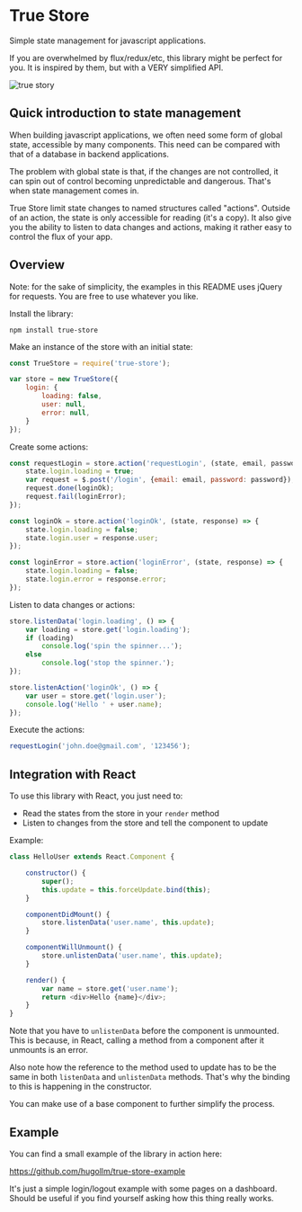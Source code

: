 # True Store

Simple state management for javascript applications.

If you are overwhelmed by flux/redux/etc, this library might be perfect for you. It is inspired by them, but with a VERY simplified API.

![true story](https://s-media-cache-ak0.pinimg.com/236x/c7/3f/18/c73f18942a51478f34db359cdf6c9f91.jpg)


## Quick introduction to state management

When building javascript applications, we often need some form of global state, accessible by many components. This need can be compared with that of a database in backend applications.

The problem with global state is that, if the changes are not controlled, it can spin out of control becoming unpredictable and dangerous. That's when state management comes in.

True Store limit state changes to named structures called "actions". Outside of an action, the state is only accessible for reading (it's a copy). It also give you the ability to listen to data changes and actions, making it rather easy to control the flux of your app.


## Overview

Note: for the sake of simplicity, the examples in this README uses jQuery for requests. You are free to use whatever you like.

Install the library:

    npm install true-store

Make an instance of the store with an initial state:

```javascript
const TrueStore = require('true-store');

var store = new TrueStore({
    login: {
        loading: false,
        user: null,
        error: null,
    }
});
```

Create some actions:

```javascript
const requestLogin = store.action('requestLogin', (state, email, password) => {
    state.login.loading = true;
    var request = $.post('/login', {email: email, password: password});
    request.done(loginOk);
    request.fail(loginError);
});

const loginOk = store.action('loginOk', (state, response) => {
    state.login.loading = false;
    state.login.user = response.user;
});

const loginError = store.action('loginError', (state, response) => {
    state.login.loading = false;
    state.login.error = response.error;
});
```

Listen to data changes or actions:

```javascript
store.listenData('login.loading', () => {
    var loading = store.get('login.loading');
    if (loading)
        console.log('spin the spinner...');
    else
        console.log('stop the spinner.');
});

store.listenAction('loginOk', () => {
    var user = store.get('login.user');
    console.log('Hello ' + user.name);
});
```

Execute the actions:

```javascript
requestLogin('john.doe@gmail.com', '123456');
```


## Integration with React

To use this library with React, you just need to:

* Read the states from the store in your `render` method
* Listen to changes from the store and tell the component to update

Example:

```javascript
class HelloUser extends React.Component {

    constructor() {
        super();
        this.update = this.forceUpdate.bind(this);
    }

    componentDidMount() {
        store.listenData('user.name', this.update);
    }

    componentWillUnmount() {
        store.unlistenData('user.name', this.update);
    }

    render() {
        var name = store.get('user.name');
        return <div>Hello {name}</div>;
    }
}
```

Note that you have to `unlistenData` before the component is unmounted. This is because, in React, calling a method from a component after it unmounts is an error.

Also note how the reference to the method used to update has to be the same in both `listenData` and `unlistenData` methods. That's why the binding to this is happening in the constructor.

You can make use of a base component to further simplify the process.


## Example

You can find a small example of the library in action here:

https://github.com/hugollm/true-store-example

It's just a simple login/logout example with some pages on a dashboard. Should be useful if you find yourself asking how this thing really works.
